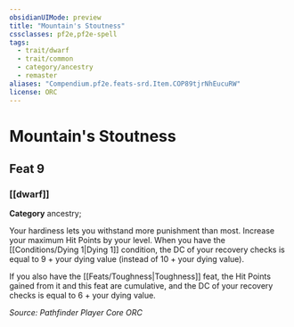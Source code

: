 ```yaml
---
obsidianUIMode: preview
title: "Mountain's Stoutness"
cssclasses: pf2e,pf2e-spell
tags:
  - trait/dwarf
  - trait/common
  - category/ancestry
  - remaster
aliases: "Compendium.pf2e.feats-srd.Item.COP89tjrNhEucuRW"
license: ORC
---
```

# Mountain's Stoutness
## Feat 9
### [[dwarf]]

**Category** ancestry; 




Your hardiness lets you withstand more punishment than most. Increase your maximum Hit Points by your level. When you have the [[Conditions/Dying 1|Dying 1]] condition, the DC of your recovery checks is equal to 9 + your dying value (instead of 10 + your dying value).

If you also have the [[Feats/Toughness|Toughness]] feat, the Hit Points gained from it and this feat are cumulative, and the DC of your recovery checks is equal to 6 + your dying value.

*Source: Pathfinder Player Core*
*ORC*